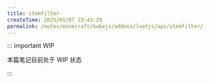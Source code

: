 ```yaml
---
title: itemfilter
createTime: 2025/01/07 22:43:29
permalink: /notes/minecraft/kubejs/addons/lootjs/api/itemfilter/
---
```


::: important WIP

本篇笔记目前处于 WIP 状态

:::
